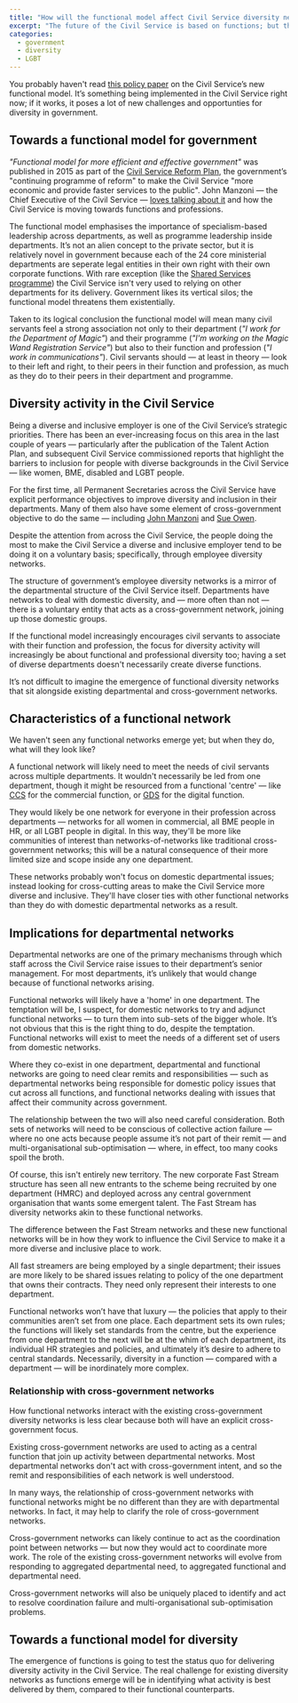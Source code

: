 ```yaml
---
title: "How will the functional model affect Civil Service diversity networks?"
excerpt: "The future of the Civil Service is based on functions; but the work of diversity networks is based around departments. How can cross-government diversity activity evolve to meet the needs of a changing Civil Service?"
categories:
  - government
  - diversity
  - LGBT
---
```


You probably haven't read [this policy paper](//www.gov.uk/government/publications/civil-service-reform-plan) on the Civil Service’s new functional model. It’s something being implemented in the Civil Service right now; if it works, it poses a lot of new challenges and opportunties for diversity in government.

## Towards a functional model for government

*"Functional model for more efficient and effective government"* was published in 2015 as part of the [Civil Service Reform Plan](//www.gov.uk//publications/civil-service-reform-plan), the government’s "continuing programme of reform" to make the Civil Service "more economic and provide faster services to the public". John Manzoni — the Chief Executive of the Civil Service — [loves talking about it](//civilservice.blog.gov.uk/2015/04/16/forging-ahead-with-the-functions/) and how the Civil Service is moving towards functions and professions.

The functional model emphasises the importance of specialism-based leadership across departments, as well as programme leadership inside departments. It’s not an alien concept to the private sector, but it is relatively novel in government because each of the 24 core ministerial departments are seperate legal entities in their own right with their own corporate functions. With rare exception (like the [Shared Services programme](//www.gov.uk/government/news/next-generation-shared-services-to-save-millions-for-taxpayers)) the Civil Service isn't very used to relying on other departments for its delivery. Government likes its vertical silos; the functional model threatens them existentially.

Taken to its logical conclusion the functional model will mean many civil servants feel a strong association not only to their department (*"I work for the Department of Magic"*) and their programme (*"I'm working on the Magic Wand Registration Service"*) but also to their function and profession (*"I work in communications"*). Civil servants should — at least in theory — look to their left and right, to their peers in their function and profession, as much as they do to their peers in their department and programme.

## Diversity activity in the Civil Service

Being a diverse and inclusive employer is one of the Civil Service’s strategic priorities. There has been an ever-increasing focus on this area in the last couple of years — particularly after the publication of the Talent Action Plan, and subsequent Civil Service commissioned reports that highlight the barriers to inclusion for people with diverse backgrounds in the Civil Service — like women, BME, disabled and LGBT people.

For the first time, all Permanent Secretaries across the Civil Service have explicit performance objectives to improve diversity and inclusion in their departments. Many of them also have some element of cross-government objective to do the same — including [John Manzoni](//www.gov.uk/government/people/john-manzoni) and [Sue Owen](//www.gov.uk/government/people/sue-owen).

Despite the attention from across the Civil Service, the people doing the most to make the Civil Service a diverse and inclusive employer tend to be doing it on a voluntary basis; specifically, through employee diversity networks.

The structure of government’s employee diversity networks is a mirror of the departmental structure of the Civil Service itself. Departments have networks to deal with domestic diversity, and — more often than not — there is a voluntary entity that acts as a cross-government network, joining up those domestic groups.

If the functional model increasingly encourages civil servants to associate with their function and profession, the focus for diversity activity will increasingly be about functional and professional diversity too; having a set of diverse departments doesn't necessarily create diverse functions.

It’s not difficult to imagine the emergence of functional diversity networks that sit alongside existing departmental and cross-government networks.

## Characteristics of a functional network

We haven't seen any functional networks emerge yet; but when they do, what will they look like? 

A functional network will likely need to meet the needs of civil servants across multiple departments. It wouldn't necessarily be led from one department, though it might be resourced from a functional 'centre' — like [CCS](//www.gov.uk/government/organisations/crown-commercial-service) for the commercial function, or [GDS](//www.gov.uk/government/organisations/government-digital-service) for the digital function. 

They would likely be one network for everyone in their profession across departments — networks for all women in commercial, all BME people in HR, or all LGBT people in digital. In this way, they'll be more like communities of interest than networks-of-networks like traditional cross-government networks; this will be a natural consequence of their more limited size and scope inside any one department.

These networks probably won't focus on domestic departmental issues; instead looking for cross-cutting areas to make the Civil Service more diverse and inclusive. They'll have closer ties with other functional networks than they do with domestic departmental networks as a result.

## Implications for departmental networks 

Departmental networks are one of the primary mechanisms through which staff across the Civil Service raise issues to their department’s senior management. For most departments, it’s unlikely that would change because of functional networks arising. 

Functional networks will likely have a 'home' in one department. The temptation will be, I suspect, for domestic networks to try and adjunct functional networks — to turn them into sub-sets of the bigger whole. It’s not obvious that this is the right thing to do, despite the temptation. Functional networks will exist to meet the needs of a different set of users from domestic networks. 

Where they co-exist in one department, departmental and functional networks are going to need clear remits and responsibilities — such as departmental networks being responsible for domestic policy issues that cut across all functions, and functional networks dealing with issues that affect their community across government. 

The relationship between the two will also need careful consideration. Both sets of networks will need to be conscious of collective action failure — where no one acts because people assume it’s not part of their remit — and multi-organisational sub-optimisation — where, in effect, too many cooks spoil the broth.

Of course, this isn't entirely new territory. The new corporate Fast Stream structure has seen all new entrants to the scheme being recruited by one department (HMRC) and deployed across any central government organisation that wants some emergent talent. The Fast Stream has diversity networks akin to these functional networks.

The difference between the Fast Stream networks and these new functional networks will be in how they work to influence the Civil Service to make it a more diverse and inclusive place to work.

All fast streamers are being employed by a single department; their issues are more likely to be shared issues relating to policy of the one department that owns their contracts. They need only represent their interests to one department.

Functional networks won’t have that luxury — the policies that apply to their communities aren’t set from one place. Each department sets its own rules; the functions will likely set standards from the centre, but the experience from one department to the next will be at the whim of each department, its individual HR strategies and policies, and ultimately it’s desire to adhere to central standards. Necessarily, diversity in a function — compared with a department — will be inordinately more complex.

### Relationship with cross-government networks

How functional networks interact with the existing cross-government diversity networks is less clear because both will have an explicit cross-government focus.

Existing cross-government networks are used to acting as a central function that join up activity between departmental networks. Most departmental networks don't act with cross-government intent, and so the remit and responsibilities of each network is well understood.

In many ways, the relationship of cross-government networks with functional networks might be no different than they are with departmental networks. In fact, it may help to clarify the role of cross-government networks.

Cross-government networks can likely continue to act as the coordination point between networks — but now they would act to coordinate more work. The role of the existing cross-government networks will evolve from responding to aggregated departmental need, to aggregated functional and departmental need. 

Cross-government networks will also be uniquely placed to identify and act to resolve coordination failure and multi-organisational sub-optimisation problems.

## Towards a functional model for diversity

The emergence of functions is going to test the status quo for delivering diversity activity in the Civil Service. The real challenge for existing diversity networks as functions emerge will be in identifying what activity is best delivered by them, compared to their functional counterparts.
